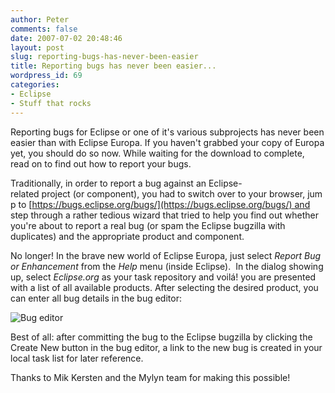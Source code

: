 ```yaml
---
author: Peter
comments: false
date: 2007-07-02 20:48:46
layout: post
slug: reporting-bugs-has-never-been-easier
title: Reporting bugs has never been easier...
wordpress_id: 69
categories:
- Eclipse
- Stuff that rocks
---
```


Reporting bugs for Eclipse or one of it's various subprojects has never been easier than with Eclipse Europa. If you haven't grabbed your copy of Europa yet, you should do so now. While waiting for the download to complete, read on to find out how to report your bugs.

Traditionally, in order to report a bug against an Eclipse-related project (or component), you had to switch over to your browser, jump to [https://bugs.eclipse.org/bugs/](https://bugs.eclipse.org/bugs/) and step through a rather tedious wizard that tried to help you find out whether you're about to report a real bug (or spam the Eclipse bugzilla with duplicates) and the appropriate product and component.

No longer! In the brave new world of Eclipse Europa, just select _Report Bug or Enhancement_ from the _Help_ menu (inside Eclipse).  In the dialog showing up, select _Eclipse.org_ as your task repository and voilá! you are presented with a list of all available products. After selecting the desired product, you can enter all bug details in the bug editor:

![Bug editor](http://www.peterfriese.de/wp-content/downloads/images/report_bug.png)

Best of all: after committing the bug to the Eclipse bugzilla by clicking the Create New button in the bug editor, a link to the new bug is created in your local task list for later reference.

Thanks to Mik Kersten and the Mylyn team for making this possible!

